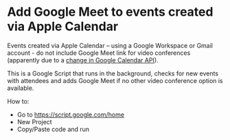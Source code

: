 # Add Google Meet to events created via Apple Calendar

Events created via Apple Calendar – using a Google Workspace or Gmail account - do not include Google Meet link for video conferences (apparently due to a [change in Google Calendar API](https://www.reddit.com/r/gsuite/comments/lnimfi/automatically_adding_google_meet_invite_to_apple/)).

This is a Google Script that runs in the background, checks for new events with attendees and adds Google Meet if no other video conference option is available.

How to:

- Go to https://script.google.com/home
- New Project
- Copy/Paste code and run
